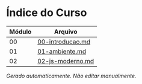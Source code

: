 # Índice do Curso

| Módulo | Arquivo |
|--------|---------|
| 00 | [00-introducao.md](./00-introducao.md) |
| 01 | [01-ambiente.md](./01-ambiente.md) |
| 02 | [02-js-moderno.md](./02-js-moderno.md) |

_Gerado automaticamente. Não editar manualmente._